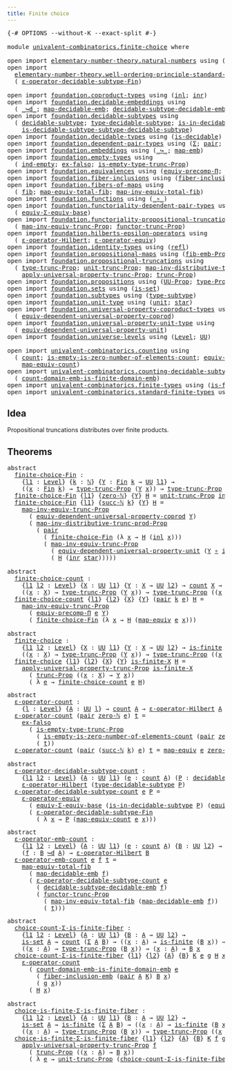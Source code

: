 ```yaml
---
title: Finite choice
---
```


<pre class="Agda"><a id="39" class="Symbol">{-#</a> <a id="43" class="Keyword">OPTIONS</a> <a id="51" class="Pragma">--without-K</a> <a id="63" class="Pragma">--exact-split</a> <a id="77" class="Symbol">#-}</a>

<a id="82" class="Keyword">module</a> <a id="89" href="univalent-combinatorics.finite-choice.html" class="Module">univalent-combinatorics.finite-choice</a> <a id="127" class="Keyword">where</a>

<a id="134" class="Keyword">open</a> <a id="139" class="Keyword">import</a> <a id="146" href="elementary-number-theory.natural-numbers.html" class="Module">elementary-number-theory.natural-numbers</a> <a id="187" class="Keyword">using</a> <a id="193" class="Symbol">(</a><a id="194" href="elementary-number-theory.natural-numbers.html#1444" class="Datatype">ℕ</a><a id="195" class="Symbol">;</a> <a id="197" href="elementary-number-theory.natural-numbers.html#1465" class="InductiveConstructor">zero-ℕ</a><a id="203" class="Symbol">;</a> <a id="205" href="elementary-number-theory.natural-numbers.html#1478" class="InductiveConstructor">succ-ℕ</a><a id="211" class="Symbol">)</a>
<a id="213" class="Keyword">open</a> <a id="218" class="Keyword">import</a>
  <a id="227" href="elementary-number-theory.well-ordering-principle-standard-finite-types.html" class="Module">elementary-number-theory.well-ordering-principle-standard-finite-types</a> <a id="298" class="Keyword">using</a>
  <a id="306" class="Symbol">(</a> <a id="308" href="elementary-number-theory.well-ordering-principle-standard-finite-types.html#8073" class="Function">ε-operator-decidable-subtype-Fin</a><a id="340" class="Symbol">)</a>

<a id="343" class="Keyword">open</a> <a id="348" class="Keyword">import</a> <a id="355" href="foundation.coproduct-types.html" class="Module">foundation.coproduct-types</a> <a id="382" class="Keyword">using</a> <a id="388" class="Symbol">(</a><a id="389" href="foundation.coproduct-types.html#1239" class="InductiveConstructor">inl</a><a id="392" class="Symbol">;</a> <a id="394" href="foundation.coproduct-types.html#1262" class="InductiveConstructor">inr</a><a id="397" class="Symbol">)</a>
<a id="399" class="Keyword">open</a> <a id="404" class="Keyword">import</a> <a id="411" href="foundation.decidable-embeddings.html" class="Module">foundation.decidable-embeddings</a> <a id="443" class="Keyword">using</a>
  <a id="451" class="Symbol">(</a> <a id="453" href="foundation.decidable-embeddings.html#3766" class="Function Operator">_↪d_</a><a id="457" class="Symbol">;</a> <a id="459" href="foundation.decidable-embeddings.html#3867" class="Function">map-decidable-emb</a><a id="476" class="Symbol">;</a> <a id="478" href="foundation.decidable-embeddings.html#6105" class="Function">decidable-subtype-decidable-emb</a><a id="509" class="Symbol">)</a>
<a id="511" class="Keyword">open</a> <a id="516" class="Keyword">import</a> <a id="523" href="foundation.decidable-subtypes.html" class="Module">foundation.decidable-subtypes</a> <a id="553" class="Keyword">using</a>
  <a id="561" class="Symbol">(</a> <a id="563" href="foundation.decidable-subtypes.html#1349" class="Function">decidable-subtype</a><a id="580" class="Symbol">;</a> <a id="582" href="foundation.decidable-subtypes.html#2337" class="Function">type-decidable-subtype</a><a id="604" class="Symbol">;</a> <a id="606" href="foundation.decidable-subtypes.html#1916" class="Function">is-in-decidable-subtype</a><a id="629" class="Symbol">;</a>
    <a id="635" href="foundation.decidable-subtypes.html#1717" class="Function">is-decidable-subtype-subtype-decidable-subtype</a><a id="681" class="Symbol">)</a>
<a id="683" class="Keyword">open</a> <a id="688" class="Keyword">import</a> <a id="695" href="foundation.decidable-types.html" class="Module">foundation.decidable-types</a> <a id="722" class="Keyword">using</a> <a id="728" class="Symbol">(</a><a id="729" href="foundation.decidable-types.html#1905" class="Function">is-decidable</a><a id="741" class="Symbol">)</a>
<a id="743" class="Keyword">open</a> <a id="748" class="Keyword">import</a> <a id="755" href="foundation.dependent-pair-types.html" class="Module">foundation.dependent-pair-types</a> <a id="787" class="Keyword">using</a> <a id="793" class="Symbol">(</a><a id="794" href="foundation-core.dependent-pair-types.html#502" class="Record">Σ</a><a id="795" class="Symbol">;</a> <a id="797" href="foundation-core.dependent-pair-types.html#575" class="InductiveConstructor">pair</a><a id="801" class="Symbol">;</a> <a id="803" href="foundation-core.dependent-pair-types.html#592" class="Field">pr1</a><a id="806" class="Symbol">;</a> <a id="808" href="foundation-core.dependent-pair-types.html#604" class="Field">pr2</a><a id="811" class="Symbol">)</a>
<a id="813" class="Keyword">open</a> <a id="818" class="Keyword">import</a> <a id="825" href="foundation.embeddings.html" class="Module">foundation.embeddings</a> <a id="847" class="Keyword">using</a> <a id="853" class="Symbol">(</a><a id="854" href="foundation-core.embeddings.html#1062" class="Function Operator">_↪_</a><a id="857" class="Symbol">;</a> <a id="859" href="foundation-core.embeddings.html#1205" class="Function">map-emb</a><a id="866" class="Symbol">)</a>
<a id="868" class="Keyword">open</a> <a id="873" class="Keyword">import</a> <a id="880" href="foundation.empty-types.html" class="Module">foundation.empty-types</a> <a id="903" class="Keyword">using</a>
  <a id="911" class="Symbol">(</a> <a id="913" href="foundation-core.empty-types.html#1068" class="Function">ind-empty</a><a id="922" class="Symbol">;</a> <a id="924" href="foundation-core.empty-types.html#1147" class="Function">ex-falso</a><a id="932" class="Symbol">;</a> <a id="934" href="foundation.empty-types.html#2073" class="Function">is-empty-type-trunc-Prop</a><a id="958" class="Symbol">)</a>
<a id="960" class="Keyword">open</a> <a id="965" class="Keyword">import</a> <a id="972" href="foundation.equivalences.html" class="Module">foundation.equivalences</a> <a id="996" class="Keyword">using</a> <a id="1002" class="Symbol">(</a><a id="1003" href="foundation.equivalences.html#7302" class="Function">equiv-precomp-Π</a><a id="1018" class="Symbol">;</a> <a id="1020" href="foundation-core.equivalences.html#1807" class="Function">map-equiv</a><a id="1029" class="Symbol">)</a>
<a id="1031" class="Keyword">open</a> <a id="1036" class="Keyword">import</a> <a id="1043" href="foundation.fiber-inclusions.html" class="Module">foundation.fiber-inclusions</a> <a id="1071" class="Keyword">using</a> <a id="1077" class="Symbol">(</a><a id="1078" href="foundation.fiber-inclusions.html#4045" class="Function">fiber-inclusion-emb</a><a id="1097" class="Symbol">)</a>
<a id="1099" class="Keyword">open</a> <a id="1104" class="Keyword">import</a> <a id="1111" href="foundation.fibers-of-maps.html" class="Module">foundation.fibers-of-maps</a> <a id="1137" class="Keyword">using</a>
  <a id="1145" class="Symbol">(</a> <a id="1147" href="foundation-core.fibers-of-maps.html#928" class="Function">fib</a><a id="1150" class="Symbol">;</a> <a id="1152" href="foundation-core.fibers-of-maps.html#4176" class="Function">map-equiv-total-fib</a><a id="1171" class="Symbol">;</a> <a id="1173" href="foundation-core.fibers-of-maps.html#4376" class="Function">map-inv-equiv-total-fib</a><a id="1196" class="Symbol">)</a>
<a id="1198" class="Keyword">open</a> <a id="1203" class="Keyword">import</a> <a id="1210" href="foundation.functions.html" class="Module">foundation.functions</a> <a id="1231" class="Keyword">using</a> <a id="1237" class="Symbol">(</a><a id="1238" href="foundation-core.functions.html#407" class="Function Operator">_∘_</a><a id="1241" class="Symbol">)</a>
<a id="1243" class="Keyword">open</a> <a id="1248" class="Keyword">import</a> <a id="1255" href="foundation.functoriality-dependent-pair-types.html" class="Module">foundation.functoriality-dependent-pair-types</a> <a id="1301" class="Keyword">using</a>
  <a id="1309" class="Symbol">(</a> <a id="1311" href="foundation-core.functoriality-dependent-pair-types.html#9501" class="Function">equiv-Σ-equiv-base</a><a id="1329" class="Symbol">)</a>
<a id="1331" class="Keyword">open</a> <a id="1336" class="Keyword">import</a> <a id="1343" href="foundation.functoriality-propositional-truncation.html" class="Module">foundation.functoriality-propositional-truncation</a> <a id="1393" class="Keyword">using</a>
  <a id="1401" class="Symbol">(</a> <a id="1403" href="foundation.functoriality-propositional-truncation.html#3489" class="Function">map-inv-equiv-trunc-Prop</a><a id="1427" class="Symbol">;</a> <a id="1429" href="foundation.functoriality-propositional-truncation.html#1451" class="Function">functor-trunc-Prop</a><a id="1447" class="Symbol">)</a>
<a id="1449" class="Keyword">open</a> <a id="1454" class="Keyword">import</a> <a id="1461" href="foundation.hilberts-epsilon-operators.html" class="Module">foundation.hilberts-epsilon-operators</a> <a id="1499" class="Keyword">using</a>
  <a id="1507" class="Symbol">(</a> <a id="1509" href="foundation.hilberts-epsilon-operators.html#679" class="Function">ε-operator-Hilbert</a><a id="1527" class="Symbol">;</a> <a id="1529" href="foundation.hilberts-epsilon-operators.html#875" class="Function">ε-operator-equiv</a><a id="1545" class="Symbol">)</a>
<a id="1547" class="Keyword">open</a> <a id="1552" class="Keyword">import</a> <a id="1559" href="foundation.identity-types.html" class="Module">foundation.identity-types</a> <a id="1585" class="Keyword">using</a> <a id="1591" class="Symbol">(</a><a id="1592" href="foundation-core.identity-types.html#694" class="InductiveConstructor">refl</a><a id="1596" class="Symbol">)</a>
<a id="1598" class="Keyword">open</a> <a id="1603" class="Keyword">import</a> <a id="1610" href="foundation.propositional-maps.html" class="Module">foundation.propositional-maps</a> <a id="1640" class="Keyword">using</a> <a id="1646" class="Symbol">(</a><a id="1647" href="foundation-core.propositional-maps.html#2460" class="Function">fib-emb-Prop</a><a id="1659" class="Symbol">)</a>
<a id="1661" class="Keyword">open</a> <a id="1666" class="Keyword">import</a> <a id="1673" href="foundation.propositional-truncations.html" class="Module">foundation.propositional-truncations</a> <a id="1710" class="Keyword">using</a>
  <a id="1718" class="Symbol">(</a> <a id="1720" href="foundation.propositional-truncations.html#2012" class="Function">type-trunc-Prop</a><a id="1735" class="Symbol">;</a> <a id="1737" href="foundation.propositional-truncations.html#2096" class="Function">unit-trunc-Prop</a><a id="1752" class="Symbol">;</a> <a id="1754" href="foundation.propositional-truncations.html#9561" class="Function">map-inv-distributive-trunc-prod-Prop</a><a id="1790" class="Symbol">;</a>
    <a id="1796" href="foundation.propositional-truncations.html#5581" class="Function">apply-universal-property-trunc-Prop</a><a id="1831" class="Symbol">;</a> <a id="1833" href="foundation.propositional-truncations.html#2510" class="Function">trunc-Prop</a><a id="1843" class="Symbol">)</a>
<a id="1845" class="Keyword">open</a> <a id="1850" class="Keyword">import</a> <a id="1857" href="foundation.propositions.html" class="Module">foundation.propositions</a> <a id="1881" class="Keyword">using</a> <a id="1887" class="Symbol">(</a><a id="1888" href="foundation-core.propositions.html#1322" class="Function">UU-Prop</a><a id="1895" class="Symbol">;</a> <a id="1897" href="foundation-core.propositions.html#1424" class="Function">type-Prop</a><a id="1906" class="Symbol">)</a>
<a id="1908" class="Keyword">open</a> <a id="1913" class="Keyword">import</a> <a id="1920" href="foundation.sets.html" class="Module">foundation.sets</a> <a id="1936" class="Keyword">using</a> <a id="1942" class="Symbol">(</a><a id="1943" href="foundation-core.sets.html#1099" class="Function">is-set</a><a id="1949" class="Symbol">)</a>
<a id="1951" class="Keyword">open</a> <a id="1956" class="Keyword">import</a> <a id="1963" href="foundation.subtypes.html" class="Module">foundation.subtypes</a> <a id="1983" class="Keyword">using</a> <a id="1989" class="Symbol">(</a><a id="1990" href="foundation-core.subtypes.html#2541" class="Function">type-subtype</a><a id="2002" class="Symbol">)</a>
<a id="2004" class="Keyword">open</a> <a id="2009" class="Keyword">import</a> <a id="2016" href="foundation.unit-type.html" class="Module">foundation.unit-type</a> <a id="2037" class="Keyword">using</a> <a id="2043" class="Symbol">(</a><a id="2044" href="foundation.unit-type.html#975" class="Datatype">unit</a><a id="2048" class="Symbol">;</a> <a id="2050" href="foundation.unit-type.html#999" class="InductiveConstructor">star</a><a id="2054" class="Symbol">)</a>
<a id="2056" class="Keyword">open</a> <a id="2061" class="Keyword">import</a> <a id="2068" href="foundation.universal-property-coproduct-types.html" class="Module">foundation.universal-property-coproduct-types</a> <a id="2114" class="Keyword">using</a>
  <a id="2122" class="Symbol">(</a> <a id="2124" href="foundation.universal-property-coproduct-types.html#1636" class="Function">equiv-dependent-universal-property-coprod</a><a id="2165" class="Symbol">)</a>
<a id="2167" class="Keyword">open</a> <a id="2172" class="Keyword">import</a> <a id="2179" href="foundation.universal-property-unit-type.html" class="Module">foundation.universal-property-unit-type</a> <a id="2219" class="Keyword">using</a>
  <a id="2227" class="Symbol">(</a> <a id="2229" href="foundation.universal-property-unit-type.html#1728" class="Function">equiv-dependent-universal-property-unit</a><a id="2268" class="Symbol">)</a>
<a id="2270" class="Keyword">open</a> <a id="2275" class="Keyword">import</a> <a id="2282" href="foundation.universe-levels.html" class="Module">foundation.universe-levels</a> <a id="2309" class="Keyword">using</a> <a id="2315" class="Symbol">(</a><a id="2316" href="Agda.Primitive.html#597" class="Postulate">Level</a><a id="2321" class="Symbol">;</a> <a id="2323" href="foundation-core.universe-levels.html#222" class="Primitive">UU</a><a id="2325" class="Symbol">)</a>

<a id="2328" class="Keyword">open</a> <a id="2333" class="Keyword">import</a> <a id="2340" href="univalent-combinatorics.counting.html" class="Module">univalent-combinatorics.counting</a> <a id="2373" class="Keyword">using</a>
  <a id="2381" class="Symbol">(</a> <a id="2383" href="univalent-combinatorics.counting.html#1759" class="Function">count</a><a id="2388" class="Symbol">;</a> <a id="2390" href="univalent-combinatorics.counting.html#3739" class="Function">is-empty-is-zero-number-of-elements-count</a><a id="2431" class="Symbol">;</a> <a id="2433" href="univalent-combinatorics.counting.html#1956" class="Function">equiv-count</a><a id="2444" class="Symbol">;</a>
    <a id="2450" href="univalent-combinatorics.counting.html#2030" class="Function">map-equiv-count</a><a id="2465" class="Symbol">)</a>
<a id="2467" class="Keyword">open</a> <a id="2472" class="Keyword">import</a> <a id="2479" href="univalent-combinatorics.counting-decidable-subtypes.html" class="Module">univalent-combinatorics.counting-decidable-subtypes</a> <a id="2531" class="Keyword">using</a>
  <a id="2539" class="Symbol">(</a> <a id="2541" href="univalent-combinatorics.counting-decidable-subtypes.html#6606" class="Function">count-domain-emb-is-finite-domain-emb</a><a id="2578" class="Symbol">)</a>
<a id="2580" class="Keyword">open</a> <a id="2585" class="Keyword">import</a> <a id="2592" href="univalent-combinatorics.finite-types.html" class="Module">univalent-combinatorics.finite-types</a> <a id="2629" class="Keyword">using</a> <a id="2635" class="Symbol">(</a><a id="2636" href="univalent-combinatorics.finite-types.html#3715" class="Function">is-finite</a><a id="2645" class="Symbol">)</a>
<a id="2647" class="Keyword">open</a> <a id="2652" class="Keyword">import</a> <a id="2659" href="univalent-combinatorics.standard-finite-types.html" class="Module">univalent-combinatorics.standard-finite-types</a> <a id="2705" class="Keyword">using</a> <a id="2711" class="Symbol">(</a><a id="2712" href="univalent-combinatorics.standard-finite-types.html#2085" class="Function">Fin</a><a id="2715" class="Symbol">;</a> <a id="2717" href="univalent-combinatorics.standard-finite-types.html#7019" class="Function">zero-Fin</a><a id="2725" class="Symbol">)</a>
</pre>
## Idea

Propositional truncations distributes over finite products.

## Theorems

<pre class="Agda"><a id="2823" class="Keyword">abstract</a>
  <a id="finite-choice-Fin"></a><a id="2834" href="univalent-combinatorics.finite-choice.html#2834" class="Function">finite-choice-Fin</a> <a id="2852" class="Symbol">:</a>
    <a id="2858" class="Symbol">{</a><a id="2859" href="univalent-combinatorics.finite-choice.html#2859" class="Bound">l1</a> <a id="2862" class="Symbol">:</a> <a id="2864" href="Agda.Primitive.html#597" class="Postulate">Level</a><a id="2869" class="Symbol">}</a> <a id="2871" class="Symbol">{</a><a id="2872" href="univalent-combinatorics.finite-choice.html#2872" class="Bound">k</a> <a id="2874" class="Symbol">:</a> <a id="2876" href="elementary-number-theory.natural-numbers.html#1444" class="Datatype">ℕ</a><a id="2877" class="Symbol">}</a> <a id="2879" class="Symbol">{</a><a id="2880" href="univalent-combinatorics.finite-choice.html#2880" class="Bound">Y</a> <a id="2882" class="Symbol">:</a> <a id="2884" href="univalent-combinatorics.standard-finite-types.html#2085" class="Function">Fin</a> <a id="2888" href="univalent-combinatorics.finite-choice.html#2872" class="Bound">k</a> <a id="2890" class="Symbol">→</a> <a id="2892" href="foundation-core.universe-levels.html#222" class="Primitive">UU</a> <a id="2895" href="univalent-combinatorics.finite-choice.html#2859" class="Bound">l1</a><a id="2897" class="Symbol">}</a> <a id="2899" class="Symbol">→</a>
    <a id="2905" class="Symbol">((</a><a id="2907" href="univalent-combinatorics.finite-choice.html#2907" class="Bound">x</a> <a id="2909" class="Symbol">:</a> <a id="2911" href="univalent-combinatorics.standard-finite-types.html#2085" class="Function">Fin</a> <a id="2915" href="univalent-combinatorics.finite-choice.html#2872" class="Bound">k</a><a id="2916" class="Symbol">)</a> <a id="2918" class="Symbol">→</a> <a id="2920" href="foundation.propositional-truncations.html#2012" class="Function">type-trunc-Prop</a> <a id="2936" class="Symbol">(</a><a id="2937" href="univalent-combinatorics.finite-choice.html#2880" class="Bound">Y</a> <a id="2939" href="univalent-combinatorics.finite-choice.html#2907" class="Bound">x</a><a id="2940" class="Symbol">))</a> <a id="2943" class="Symbol">→</a> <a id="2945" href="foundation.propositional-truncations.html#2012" class="Function">type-trunc-Prop</a> <a id="2961" class="Symbol">((</a><a id="2963" href="univalent-combinatorics.finite-choice.html#2963" class="Bound">x</a> <a id="2965" class="Symbol">:</a> <a id="2967" href="univalent-combinatorics.standard-finite-types.html#2085" class="Function">Fin</a> <a id="2971" href="univalent-combinatorics.finite-choice.html#2872" class="Bound">k</a><a id="2972" class="Symbol">)</a> <a id="2974" class="Symbol">→</a> <a id="2976" href="univalent-combinatorics.finite-choice.html#2880" class="Bound">Y</a> <a id="2978" href="univalent-combinatorics.finite-choice.html#2963" class="Bound">x</a><a id="2979" class="Symbol">)</a>
  <a id="2983" href="univalent-combinatorics.finite-choice.html#2834" class="Function">finite-choice-Fin</a> <a id="3001" class="Symbol">{</a><a id="3002" href="univalent-combinatorics.finite-choice.html#3002" class="Bound">l1</a><a id="3004" class="Symbol">}</a> <a id="3006" class="Symbol">{</a><a id="3007" href="elementary-number-theory.natural-numbers.html#1465" class="InductiveConstructor">zero-ℕ</a><a id="3013" class="Symbol">}</a> <a id="3015" class="Symbol">{</a><a id="3016" href="univalent-combinatorics.finite-choice.html#3016" class="Bound">Y</a><a id="3017" class="Symbol">}</a> <a id="3019" href="univalent-combinatorics.finite-choice.html#3019" class="Bound">H</a> <a id="3021" class="Symbol">=</a> <a id="3023" href="foundation.propositional-truncations.html#2096" class="Function">unit-trunc-Prop</a> <a id="3039" href="foundation-core.empty-types.html#1068" class="Function">ind-empty</a>
  <a id="3051" href="univalent-combinatorics.finite-choice.html#2834" class="Function">finite-choice-Fin</a> <a id="3069" class="Symbol">{</a><a id="3070" href="univalent-combinatorics.finite-choice.html#3070" class="Bound">l1</a><a id="3072" class="Symbol">}</a> <a id="3074" class="Symbol">{</a><a id="3075" href="elementary-number-theory.natural-numbers.html#1478" class="InductiveConstructor">succ-ℕ</a> <a id="3082" href="univalent-combinatorics.finite-choice.html#3082" class="Bound">k</a><a id="3083" class="Symbol">}</a> <a id="3085" class="Symbol">{</a><a id="3086" href="univalent-combinatorics.finite-choice.html#3086" class="Bound">Y</a><a id="3087" class="Symbol">}</a> <a id="3089" href="univalent-combinatorics.finite-choice.html#3089" class="Bound">H</a> <a id="3091" class="Symbol">=</a>
    <a id="3097" href="foundation.functoriality-propositional-truncation.html#3489" class="Function">map-inv-equiv-trunc-Prop</a>
      <a id="3128" class="Symbol">(</a> <a id="3130" href="foundation.universal-property-coproduct-types.html#1636" class="Function">equiv-dependent-universal-property-coprod</a> <a id="3172" href="univalent-combinatorics.finite-choice.html#3086" class="Bound">Y</a><a id="3173" class="Symbol">)</a>
      <a id="3181" class="Symbol">(</a> <a id="3183" href="foundation.propositional-truncations.html#9561" class="Function">map-inv-distributive-trunc-prod-Prop</a>
        <a id="3228" class="Symbol">(</a> <a id="3230" href="foundation-core.dependent-pair-types.html#575" class="InductiveConstructor">pair</a>
          <a id="3245" class="Symbol">(</a> <a id="3247" href="univalent-combinatorics.finite-choice.html#2834" class="Function">finite-choice-Fin</a> <a id="3265" class="Symbol">(λ</a> <a id="3268" href="univalent-combinatorics.finite-choice.html#3268" class="Bound">x</a> <a id="3270" class="Symbol">→</a> <a id="3272" href="univalent-combinatorics.finite-choice.html#3089" class="Bound">H</a> <a id="3274" class="Symbol">(</a><a id="3275" href="foundation.coproduct-types.html#1239" class="InductiveConstructor">inl</a> <a id="3279" href="univalent-combinatorics.finite-choice.html#3268" class="Bound">x</a><a id="3280" class="Symbol">)))</a>
          <a id="3294" class="Symbol">(</a> <a id="3296" href="foundation.functoriality-propositional-truncation.html#3489" class="Function">map-inv-equiv-trunc-Prop</a>
            <a id="3333" class="Symbol">(</a> <a id="3335" href="foundation.universal-property-unit-type.html#1728" class="Function">equiv-dependent-universal-property-unit</a> <a id="3375" class="Symbol">(</a><a id="3376" href="univalent-combinatorics.finite-choice.html#3086" class="Bound">Y</a> <a id="3378" href="foundation-core.functions.html#407" class="Function Operator">∘</a> <a id="3380" href="foundation.coproduct-types.html#1262" class="InductiveConstructor">inr</a><a id="3383" class="Symbol">))</a>
            <a id="3398" class="Symbol">(</a> <a id="3400" href="univalent-combinatorics.finite-choice.html#3089" class="Bound">H</a> <a id="3402" class="Symbol">(</a><a id="3403" href="foundation.coproduct-types.html#1262" class="InductiveConstructor">inr</a> <a id="3407" href="foundation.unit-type.html#999" class="InductiveConstructor">star</a><a id="3411" class="Symbol">)))))</a>

<a id="3418" class="Keyword">abstract</a>
  <a id="finite-choice-count"></a><a id="3429" href="univalent-combinatorics.finite-choice.html#3429" class="Function">finite-choice-count</a> <a id="3449" class="Symbol">:</a>
    <a id="3455" class="Symbol">{</a><a id="3456" href="univalent-combinatorics.finite-choice.html#3456" class="Bound">l1</a> <a id="3459" href="univalent-combinatorics.finite-choice.html#3459" class="Bound">l2</a> <a id="3462" class="Symbol">:</a> <a id="3464" href="Agda.Primitive.html#597" class="Postulate">Level</a><a id="3469" class="Symbol">}</a> <a id="3471" class="Symbol">{</a><a id="3472" href="univalent-combinatorics.finite-choice.html#3472" class="Bound">X</a> <a id="3474" class="Symbol">:</a> <a id="3476" href="foundation-core.universe-levels.html#222" class="Primitive">UU</a> <a id="3479" href="univalent-combinatorics.finite-choice.html#3456" class="Bound">l1</a><a id="3481" class="Symbol">}</a> <a id="3483" class="Symbol">{</a><a id="3484" href="univalent-combinatorics.finite-choice.html#3484" class="Bound">Y</a> <a id="3486" class="Symbol">:</a> <a id="3488" href="univalent-combinatorics.finite-choice.html#3472" class="Bound">X</a> <a id="3490" class="Symbol">→</a> <a id="3492" href="foundation-core.universe-levels.html#222" class="Primitive">UU</a> <a id="3495" href="univalent-combinatorics.finite-choice.html#3459" class="Bound">l2</a><a id="3497" class="Symbol">}</a> <a id="3499" class="Symbol">→</a> <a id="3501" href="univalent-combinatorics.counting.html#1759" class="Function">count</a> <a id="3507" href="univalent-combinatorics.finite-choice.html#3472" class="Bound">X</a> <a id="3509" class="Symbol">→</a>
    <a id="3515" class="Symbol">((</a><a id="3517" href="univalent-combinatorics.finite-choice.html#3517" class="Bound">x</a> <a id="3519" class="Symbol">:</a> <a id="3521" href="univalent-combinatorics.finite-choice.html#3472" class="Bound">X</a><a id="3522" class="Symbol">)</a> <a id="3524" class="Symbol">→</a> <a id="3526" href="foundation.propositional-truncations.html#2012" class="Function">type-trunc-Prop</a> <a id="3542" class="Symbol">(</a><a id="3543" href="univalent-combinatorics.finite-choice.html#3484" class="Bound">Y</a> <a id="3545" href="univalent-combinatorics.finite-choice.html#3517" class="Bound">x</a><a id="3546" class="Symbol">))</a> <a id="3549" class="Symbol">→</a> <a id="3551" href="foundation.propositional-truncations.html#2012" class="Function">type-trunc-Prop</a> <a id="3567" class="Symbol">((</a><a id="3569" href="univalent-combinatorics.finite-choice.html#3569" class="Bound">x</a> <a id="3571" class="Symbol">:</a> <a id="3573" href="univalent-combinatorics.finite-choice.html#3472" class="Bound">X</a><a id="3574" class="Symbol">)</a> <a id="3576" class="Symbol">→</a> <a id="3578" href="univalent-combinatorics.finite-choice.html#3484" class="Bound">Y</a> <a id="3580" href="univalent-combinatorics.finite-choice.html#3569" class="Bound">x</a><a id="3581" class="Symbol">)</a>
  <a id="3585" href="univalent-combinatorics.finite-choice.html#3429" class="Function">finite-choice-count</a> <a id="3605" class="Symbol">{</a><a id="3606" href="univalent-combinatorics.finite-choice.html#3606" class="Bound">l1</a><a id="3608" class="Symbol">}</a> <a id="3610" class="Symbol">{</a><a id="3611" href="univalent-combinatorics.finite-choice.html#3611" class="Bound">l2</a><a id="3613" class="Symbol">}</a> <a id="3615" class="Symbol">{</a><a id="3616" href="univalent-combinatorics.finite-choice.html#3616" class="Bound">X</a><a id="3617" class="Symbol">}</a> <a id="3619" class="Symbol">{</a><a id="3620" href="univalent-combinatorics.finite-choice.html#3620" class="Bound">Y</a><a id="3621" class="Symbol">}</a> <a id="3623" class="Symbol">(</a><a id="3624" href="foundation-core.dependent-pair-types.html#575" class="InductiveConstructor">pair</a> <a id="3629" href="univalent-combinatorics.finite-choice.html#3629" class="Bound">k</a> <a id="3631" href="univalent-combinatorics.finite-choice.html#3631" class="Bound">e</a><a id="3632" class="Symbol">)</a> <a id="3634" href="univalent-combinatorics.finite-choice.html#3634" class="Bound">H</a> <a id="3636" class="Symbol">=</a>
    <a id="3642" href="foundation.functoriality-propositional-truncation.html#3489" class="Function">map-inv-equiv-trunc-Prop</a>
      <a id="3673" class="Symbol">(</a> <a id="3675" href="foundation.equivalences.html#7302" class="Function">equiv-precomp-Π</a> <a id="3691" href="univalent-combinatorics.finite-choice.html#3631" class="Bound">e</a> <a id="3693" href="univalent-combinatorics.finite-choice.html#3620" class="Bound">Y</a><a id="3694" class="Symbol">)</a>
      <a id="3702" class="Symbol">(</a> <a id="3704" href="univalent-combinatorics.finite-choice.html#2834" class="Function">finite-choice-Fin</a> <a id="3722" class="Symbol">(λ</a> <a id="3725" href="univalent-combinatorics.finite-choice.html#3725" class="Bound">x</a> <a id="3727" class="Symbol">→</a> <a id="3729" href="univalent-combinatorics.finite-choice.html#3634" class="Bound">H</a> <a id="3731" class="Symbol">(</a><a id="3732" href="foundation-core.equivalences.html#1807" class="Function">map-equiv</a> <a id="3742" href="univalent-combinatorics.finite-choice.html#3631" class="Bound">e</a> <a id="3744" href="univalent-combinatorics.finite-choice.html#3725" class="Bound">x</a><a id="3745" class="Symbol">)))</a>

<a id="3750" class="Keyword">abstract</a>
  <a id="finite-choice"></a><a id="3761" href="univalent-combinatorics.finite-choice.html#3761" class="Function">finite-choice</a> <a id="3775" class="Symbol">:</a>
    <a id="3781" class="Symbol">{</a><a id="3782" href="univalent-combinatorics.finite-choice.html#3782" class="Bound">l1</a> <a id="3785" href="univalent-combinatorics.finite-choice.html#3785" class="Bound">l2</a> <a id="3788" class="Symbol">:</a> <a id="3790" href="Agda.Primitive.html#597" class="Postulate">Level</a><a id="3795" class="Symbol">}</a> <a id="3797" class="Symbol">{</a><a id="3798" href="univalent-combinatorics.finite-choice.html#3798" class="Bound">X</a> <a id="3800" class="Symbol">:</a> <a id="3802" href="foundation-core.universe-levels.html#222" class="Primitive">UU</a> <a id="3805" href="univalent-combinatorics.finite-choice.html#3782" class="Bound">l1</a><a id="3807" class="Symbol">}</a> <a id="3809" class="Symbol">{</a><a id="3810" href="univalent-combinatorics.finite-choice.html#3810" class="Bound">Y</a> <a id="3812" class="Symbol">:</a> <a id="3814" href="univalent-combinatorics.finite-choice.html#3798" class="Bound">X</a> <a id="3816" class="Symbol">→</a> <a id="3818" href="foundation-core.universe-levels.html#222" class="Primitive">UU</a> <a id="3821" href="univalent-combinatorics.finite-choice.html#3785" class="Bound">l2</a><a id="3823" class="Symbol">}</a> <a id="3825" class="Symbol">→</a> <a id="3827" href="univalent-combinatorics.finite-types.html#3715" class="Function">is-finite</a> <a id="3837" href="univalent-combinatorics.finite-choice.html#3798" class="Bound">X</a> <a id="3839" class="Symbol">→</a>
    <a id="3845" class="Symbol">((</a><a id="3847" href="univalent-combinatorics.finite-choice.html#3847" class="Bound">x</a> <a id="3849" class="Symbol">:</a> <a id="3851" href="univalent-combinatorics.finite-choice.html#3798" class="Bound">X</a><a id="3852" class="Symbol">)</a> <a id="3854" class="Symbol">→</a> <a id="3856" href="foundation.propositional-truncations.html#2012" class="Function">type-trunc-Prop</a> <a id="3872" class="Symbol">(</a><a id="3873" href="univalent-combinatorics.finite-choice.html#3810" class="Bound">Y</a> <a id="3875" href="univalent-combinatorics.finite-choice.html#3847" class="Bound">x</a><a id="3876" class="Symbol">))</a> <a id="3879" class="Symbol">→</a> <a id="3881" href="foundation.propositional-truncations.html#2012" class="Function">type-trunc-Prop</a> <a id="3897" class="Symbol">((</a><a id="3899" href="univalent-combinatorics.finite-choice.html#3899" class="Bound">x</a> <a id="3901" class="Symbol">:</a> <a id="3903" href="univalent-combinatorics.finite-choice.html#3798" class="Bound">X</a><a id="3904" class="Symbol">)</a> <a id="3906" class="Symbol">→</a> <a id="3908" href="univalent-combinatorics.finite-choice.html#3810" class="Bound">Y</a> <a id="3910" href="univalent-combinatorics.finite-choice.html#3899" class="Bound">x</a><a id="3911" class="Symbol">)</a>
  <a id="3915" href="univalent-combinatorics.finite-choice.html#3761" class="Function">finite-choice</a> <a id="3929" class="Symbol">{</a><a id="3930" href="univalent-combinatorics.finite-choice.html#3930" class="Bound">l1</a><a id="3932" class="Symbol">}</a> <a id="3934" class="Symbol">{</a><a id="3935" href="univalent-combinatorics.finite-choice.html#3935" class="Bound">l2</a><a id="3937" class="Symbol">}</a> <a id="3939" class="Symbol">{</a><a id="3940" href="univalent-combinatorics.finite-choice.html#3940" class="Bound">X</a><a id="3941" class="Symbol">}</a> <a id="3943" class="Symbol">{</a><a id="3944" href="univalent-combinatorics.finite-choice.html#3944" class="Bound">Y</a><a id="3945" class="Symbol">}</a> <a id="3947" href="univalent-combinatorics.finite-choice.html#3947" class="Bound">is-finite-X</a> <a id="3959" href="univalent-combinatorics.finite-choice.html#3959" class="Bound">H</a> <a id="3961" class="Symbol">=</a>
    <a id="3967" href="foundation.propositional-truncations.html#5581" class="Function">apply-universal-property-trunc-Prop</a> <a id="4003" href="univalent-combinatorics.finite-choice.html#3947" class="Bound">is-finite-X</a>
      <a id="4021" class="Symbol">(</a> <a id="4023" href="foundation.propositional-truncations.html#2510" class="Function">trunc-Prop</a> <a id="4034" class="Symbol">((</a><a id="4036" href="univalent-combinatorics.finite-choice.html#4036" class="Bound">x</a> <a id="4038" class="Symbol">:</a> <a id="4040" href="univalent-combinatorics.finite-choice.html#3940" class="Bound">X</a><a id="4041" class="Symbol">)</a> <a id="4043" class="Symbol">→</a> <a id="4045" href="univalent-combinatorics.finite-choice.html#3944" class="Bound">Y</a> <a id="4047" href="univalent-combinatorics.finite-choice.html#4036" class="Bound">x</a><a id="4048" class="Symbol">))</a>
      <a id="4057" class="Symbol">(</a> <a id="4059" class="Symbol">λ</a> <a id="4061" href="univalent-combinatorics.finite-choice.html#4061" class="Bound">e</a> <a id="4063" class="Symbol">→</a> <a id="4065" href="univalent-combinatorics.finite-choice.html#3429" class="Function">finite-choice-count</a> <a id="4085" href="univalent-combinatorics.finite-choice.html#4061" class="Bound">e</a> <a id="4087" href="univalent-combinatorics.finite-choice.html#3959" class="Bound">H</a><a id="4088" class="Symbol">)</a>
</pre>
<pre class="Agda"><a id="4103" class="Keyword">abstract</a>
  <a id="ε-operator-count"></a><a id="4114" href="univalent-combinatorics.finite-choice.html#4114" class="Function">ε-operator-count</a> <a id="4131" class="Symbol">:</a>
    <a id="4137" class="Symbol">{</a><a id="4138" href="univalent-combinatorics.finite-choice.html#4138" class="Bound">l</a> <a id="4140" class="Symbol">:</a> <a id="4142" href="Agda.Primitive.html#597" class="Postulate">Level</a><a id="4147" class="Symbol">}</a> <a id="4149" class="Symbol">{</a><a id="4150" href="univalent-combinatorics.finite-choice.html#4150" class="Bound">A</a> <a id="4152" class="Symbol">:</a> <a id="4154" href="foundation-core.universe-levels.html#222" class="Primitive">UU</a> <a id="4157" href="univalent-combinatorics.finite-choice.html#4138" class="Bound">l</a><a id="4158" class="Symbol">}</a> <a id="4160" class="Symbol">→</a> <a id="4162" href="univalent-combinatorics.counting.html#1759" class="Function">count</a> <a id="4168" href="univalent-combinatorics.finite-choice.html#4150" class="Bound">A</a> <a id="4170" class="Symbol">→</a> <a id="4172" href="foundation.hilberts-epsilon-operators.html#679" class="Function">ε-operator-Hilbert</a> <a id="4191" href="univalent-combinatorics.finite-choice.html#4150" class="Bound">A</a>
  <a id="4195" href="univalent-combinatorics.finite-choice.html#4114" class="Function">ε-operator-count</a> <a id="4212" class="Symbol">(</a><a id="4213" href="foundation-core.dependent-pair-types.html#575" class="InductiveConstructor">pair</a> <a id="4218" href="elementary-number-theory.natural-numbers.html#1465" class="InductiveConstructor">zero-ℕ</a> <a id="4225" href="univalent-combinatorics.finite-choice.html#4225" class="Bound">e</a><a id="4226" class="Symbol">)</a> <a id="4228" href="univalent-combinatorics.finite-choice.html#4228" class="Bound">t</a> <a id="4230" class="Symbol">=</a>
    <a id="4236" href="foundation-core.empty-types.html#1147" class="Function">ex-falso</a>
      <a id="4251" class="Symbol">(</a> <a id="4253" href="foundation.empty-types.html#2073" class="Function">is-empty-type-trunc-Prop</a>
        <a id="4286" class="Symbol">(</a> <a id="4288" href="univalent-combinatorics.counting.html#3739" class="Function">is-empty-is-zero-number-of-elements-count</a> <a id="4330" class="Symbol">(</a><a id="4331" href="foundation-core.dependent-pair-types.html#575" class="InductiveConstructor">pair</a> <a id="4336" href="elementary-number-theory.natural-numbers.html#1465" class="InductiveConstructor">zero-ℕ</a> <a id="4343" href="univalent-combinatorics.finite-choice.html#4225" class="Bound">e</a><a id="4344" class="Symbol">)</a> <a id="4346" href="foundation-core.identity-types.html#694" class="InductiveConstructor">refl</a><a id="4350" class="Symbol">)</a>
        <a id="4360" class="Symbol">(</a> <a id="4362" href="univalent-combinatorics.finite-choice.html#4228" class="Bound">t</a><a id="4363" class="Symbol">))</a>
  <a id="4368" href="univalent-combinatorics.finite-choice.html#4114" class="Function">ε-operator-count</a> <a id="4385" class="Symbol">(</a><a id="4386" href="foundation-core.dependent-pair-types.html#575" class="InductiveConstructor">pair</a> <a id="4391" class="Symbol">(</a><a id="4392" href="elementary-number-theory.natural-numbers.html#1478" class="InductiveConstructor">succ-ℕ</a> <a id="4399" href="univalent-combinatorics.finite-choice.html#4399" class="Bound">k</a><a id="4400" class="Symbol">)</a> <a id="4402" href="univalent-combinatorics.finite-choice.html#4402" class="Bound">e</a><a id="4403" class="Symbol">)</a> <a id="4405" href="univalent-combinatorics.finite-choice.html#4405" class="Bound">t</a> <a id="4407" class="Symbol">=</a> <a id="4409" href="foundation-core.equivalences.html#1807" class="Function">map-equiv</a> <a id="4419" href="univalent-combinatorics.finite-choice.html#4402" class="Bound">e</a> <a id="4421" href="univalent-combinatorics.standard-finite-types.html#7019" class="Function">zero-Fin</a>

<a id="4431" class="Keyword">abstract</a>
  <a id="ε-operator-decidable-subtype-count"></a><a id="4442" href="univalent-combinatorics.finite-choice.html#4442" class="Function">ε-operator-decidable-subtype-count</a> <a id="4477" class="Symbol">:</a>
    <a id="4483" class="Symbol">{</a><a id="4484" href="univalent-combinatorics.finite-choice.html#4484" class="Bound">l1</a> <a id="4487" href="univalent-combinatorics.finite-choice.html#4487" class="Bound">l2</a> <a id="4490" class="Symbol">:</a> <a id="4492" href="Agda.Primitive.html#597" class="Postulate">Level</a><a id="4497" class="Symbol">}</a> <a id="4499" class="Symbol">{</a><a id="4500" href="univalent-combinatorics.finite-choice.html#4500" class="Bound">A</a> <a id="4502" class="Symbol">:</a> <a id="4504" href="foundation-core.universe-levels.html#222" class="Primitive">UU</a> <a id="4507" href="univalent-combinatorics.finite-choice.html#4484" class="Bound">l1</a><a id="4509" class="Symbol">}</a> <a id="4511" class="Symbol">(</a><a id="4512" href="univalent-combinatorics.finite-choice.html#4512" class="Bound">e</a> <a id="4514" class="Symbol">:</a> <a id="4516" href="univalent-combinatorics.counting.html#1759" class="Function">count</a> <a id="4522" href="univalent-combinatorics.finite-choice.html#4500" class="Bound">A</a><a id="4523" class="Symbol">)</a> <a id="4525" class="Symbol">(</a><a id="4526" href="univalent-combinatorics.finite-choice.html#4526" class="Bound">P</a> <a id="4528" class="Symbol">:</a> <a id="4530" href="foundation.decidable-subtypes.html#1349" class="Function">decidable-subtype</a> <a id="4548" href="univalent-combinatorics.finite-choice.html#4487" class="Bound">l2</a> <a id="4551" href="univalent-combinatorics.finite-choice.html#4500" class="Bound">A</a><a id="4552" class="Symbol">)</a> <a id="4554" class="Symbol">→</a>
    <a id="4560" href="foundation.hilberts-epsilon-operators.html#679" class="Function">ε-operator-Hilbert</a> <a id="4579" class="Symbol">(</a><a id="4580" href="foundation.decidable-subtypes.html#2337" class="Function">type-decidable-subtype</a> <a id="4603" href="univalent-combinatorics.finite-choice.html#4526" class="Bound">P</a><a id="4604" class="Symbol">)</a>
  <a id="4608" href="univalent-combinatorics.finite-choice.html#4442" class="Function">ε-operator-decidable-subtype-count</a> <a id="4643" href="univalent-combinatorics.finite-choice.html#4643" class="Bound">e</a> <a id="4645" href="univalent-combinatorics.finite-choice.html#4645" class="Bound">P</a> <a id="4647" class="Symbol">=</a>
    <a id="4653" href="foundation.hilberts-epsilon-operators.html#875" class="Function">ε-operator-equiv</a>
      <a id="4676" class="Symbol">(</a> <a id="4678" href="foundation-core.functoriality-dependent-pair-types.html#9501" class="Function">equiv-Σ-equiv-base</a> <a id="4697" class="Symbol">(</a><a id="4698" href="foundation.decidable-subtypes.html#1916" class="Function">is-in-decidable-subtype</a> <a id="4722" href="univalent-combinatorics.finite-choice.html#4645" class="Bound">P</a><a id="4723" class="Symbol">)</a> <a id="4725" class="Symbol">(</a><a id="4726" href="univalent-combinatorics.counting.html#1956" class="Function">equiv-count</a> <a id="4738" href="univalent-combinatorics.finite-choice.html#4643" class="Bound">e</a><a id="4739" class="Symbol">))</a>
      <a id="4748" class="Symbol">(</a> <a id="4750" href="elementary-number-theory.well-ordering-principle-standard-finite-types.html#8073" class="Function">ε-operator-decidable-subtype-Fin</a>
        <a id="4791" class="Symbol">(</a> <a id="4793" class="Symbol">λ</a> <a id="4795" href="univalent-combinatorics.finite-choice.html#4795" class="Bound">x</a> <a id="4797" class="Symbol">→</a> <a id="4799" href="univalent-combinatorics.finite-choice.html#4645" class="Bound">P</a> <a id="4801" class="Symbol">(</a><a id="4802" href="univalent-combinatorics.counting.html#2030" class="Function">map-equiv-count</a> <a id="4818" href="univalent-combinatorics.finite-choice.html#4643" class="Bound">e</a> <a id="4820" href="univalent-combinatorics.finite-choice.html#4795" class="Bound">x</a><a id="4821" class="Symbol">)))</a>
</pre>
<pre class="Agda"><a id="4838" class="Keyword">abstract</a>
  <a id="ε-operator-emb-count"></a><a id="4849" href="univalent-combinatorics.finite-choice.html#4849" class="Function">ε-operator-emb-count</a> <a id="4870" class="Symbol">:</a>
    <a id="4876" class="Symbol">{</a><a id="4877" href="univalent-combinatorics.finite-choice.html#4877" class="Bound">l1</a> <a id="4880" href="univalent-combinatorics.finite-choice.html#4880" class="Bound">l2</a> <a id="4883" class="Symbol">:</a> <a id="4885" href="Agda.Primitive.html#597" class="Postulate">Level</a><a id="4890" class="Symbol">}</a> <a id="4892" class="Symbol">{</a><a id="4893" href="univalent-combinatorics.finite-choice.html#4893" class="Bound">A</a> <a id="4895" class="Symbol">:</a> <a id="4897" href="foundation-core.universe-levels.html#222" class="Primitive">UU</a> <a id="4900" href="univalent-combinatorics.finite-choice.html#4877" class="Bound">l1</a><a id="4902" class="Symbol">}</a> <a id="4904" class="Symbol">(</a><a id="4905" href="univalent-combinatorics.finite-choice.html#4905" class="Bound">e</a> <a id="4907" class="Symbol">:</a> <a id="4909" href="univalent-combinatorics.counting.html#1759" class="Function">count</a> <a id="4915" href="univalent-combinatorics.finite-choice.html#4893" class="Bound">A</a><a id="4916" class="Symbol">)</a> <a id="4918" class="Symbol">{</a><a id="4919" href="univalent-combinatorics.finite-choice.html#4919" class="Bound">B</a> <a id="4921" class="Symbol">:</a> <a id="4923" href="foundation-core.universe-levels.html#222" class="Primitive">UU</a> <a id="4926" href="univalent-combinatorics.finite-choice.html#4880" class="Bound">l2</a><a id="4928" class="Symbol">}</a> <a id="4930" class="Symbol">→</a>
    <a id="4936" class="Symbol">(</a><a id="4937" href="univalent-combinatorics.finite-choice.html#4937" class="Bound">f</a> <a id="4939" class="Symbol">:</a> <a id="4941" href="univalent-combinatorics.finite-choice.html#4919" class="Bound">B</a> <a id="4943" href="foundation.decidable-embeddings.html#3766" class="Function Operator">↪d</a> <a id="4946" href="univalent-combinatorics.finite-choice.html#4893" class="Bound">A</a><a id="4947" class="Symbol">)</a> <a id="4949" class="Symbol">→</a> <a id="4951" href="foundation.hilberts-epsilon-operators.html#679" class="Function">ε-operator-Hilbert</a> <a id="4970" href="univalent-combinatorics.finite-choice.html#4919" class="Bound">B</a>
  <a id="4974" href="univalent-combinatorics.finite-choice.html#4849" class="Function">ε-operator-emb-count</a> <a id="4995" href="univalent-combinatorics.finite-choice.html#4995" class="Bound">e</a> <a id="4997" href="univalent-combinatorics.finite-choice.html#4997" class="Bound">f</a> <a id="4999" href="univalent-combinatorics.finite-choice.html#4999" class="Bound">t</a> <a id="5001" class="Symbol">=</a>
    <a id="5007" href="foundation-core.fibers-of-maps.html#4176" class="Function">map-equiv-total-fib</a>
      <a id="5033" class="Symbol">(</a> <a id="5035" href="foundation.decidable-embeddings.html#3867" class="Function">map-decidable-emb</a> <a id="5053" href="univalent-combinatorics.finite-choice.html#4997" class="Bound">f</a><a id="5054" class="Symbol">)</a>
      <a id="5062" class="Symbol">(</a> <a id="5064" href="univalent-combinatorics.finite-choice.html#4442" class="Function">ε-operator-decidable-subtype-count</a> <a id="5099" href="univalent-combinatorics.finite-choice.html#4995" class="Bound">e</a>
        <a id="5109" class="Symbol">(</a> <a id="5111" href="foundation.decidable-embeddings.html#6105" class="Function">decidable-subtype-decidable-emb</a> <a id="5143" href="univalent-combinatorics.finite-choice.html#4997" class="Bound">f</a><a id="5144" class="Symbol">)</a>
        <a id="5154" class="Symbol">(</a> <a id="5156" href="foundation.functoriality-propositional-truncation.html#1451" class="Function">functor-trunc-Prop</a>
          <a id="5185" class="Symbol">(</a> <a id="5187" href="foundation-core.fibers-of-maps.html#4376" class="Function">map-inv-equiv-total-fib</a> <a id="5211" class="Symbol">(</a><a id="5212" href="foundation.decidable-embeddings.html#3867" class="Function">map-decidable-emb</a> <a id="5230" href="univalent-combinatorics.finite-choice.html#4997" class="Bound">f</a><a id="5231" class="Symbol">))</a>
          <a id="5244" class="Symbol">(</a> <a id="5246" href="univalent-combinatorics.finite-choice.html#4999" class="Bound">t</a><a id="5247" class="Symbol">)))</a>
</pre>
<pre class="Agda"><a id="5264" class="Keyword">abstract</a>
  <a id="choice-count-Σ-is-finite-fiber"></a><a id="5275" href="univalent-combinatorics.finite-choice.html#5275" class="Function">choice-count-Σ-is-finite-fiber</a> <a id="5306" class="Symbol">:</a>
    <a id="5312" class="Symbol">{</a><a id="5313" href="univalent-combinatorics.finite-choice.html#5313" class="Bound">l1</a> <a id="5316" href="univalent-combinatorics.finite-choice.html#5316" class="Bound">l2</a> <a id="5319" class="Symbol">:</a> <a id="5321" href="Agda.Primitive.html#597" class="Postulate">Level</a><a id="5326" class="Symbol">}</a> <a id="5328" class="Symbol">{</a><a id="5329" href="univalent-combinatorics.finite-choice.html#5329" class="Bound">A</a> <a id="5331" class="Symbol">:</a> <a id="5333" href="foundation-core.universe-levels.html#222" class="Primitive">UU</a> <a id="5336" href="univalent-combinatorics.finite-choice.html#5313" class="Bound">l1</a><a id="5338" class="Symbol">}</a> <a id="5340" class="Symbol">{</a><a id="5341" href="univalent-combinatorics.finite-choice.html#5341" class="Bound">B</a> <a id="5343" class="Symbol">:</a> <a id="5345" href="univalent-combinatorics.finite-choice.html#5329" class="Bound">A</a> <a id="5347" class="Symbol">→</a> <a id="5349" href="foundation-core.universe-levels.html#222" class="Primitive">UU</a> <a id="5352" href="univalent-combinatorics.finite-choice.html#5316" class="Bound">l2</a><a id="5354" class="Symbol">}</a> <a id="5356" class="Symbol">→</a>
    <a id="5362" href="foundation-core.sets.html#1099" class="Function">is-set</a> <a id="5369" href="univalent-combinatorics.finite-choice.html#5329" class="Bound">A</a> <a id="5371" class="Symbol">→</a> <a id="5373" href="univalent-combinatorics.counting.html#1759" class="Function">count</a> <a id="5379" class="Symbol">(</a><a id="5380" href="foundation-core.dependent-pair-types.html#502" class="Record">Σ</a> <a id="5382" href="univalent-combinatorics.finite-choice.html#5329" class="Bound">A</a> <a id="5384" href="univalent-combinatorics.finite-choice.html#5341" class="Bound">B</a><a id="5385" class="Symbol">)</a> <a id="5387" class="Symbol">→</a> <a id="5389" class="Symbol">((</a><a id="5391" href="univalent-combinatorics.finite-choice.html#5391" class="Bound">x</a> <a id="5393" class="Symbol">:</a> <a id="5395" href="univalent-combinatorics.finite-choice.html#5329" class="Bound">A</a><a id="5396" class="Symbol">)</a> <a id="5398" class="Symbol">→</a> <a id="5400" href="univalent-combinatorics.finite-types.html#3715" class="Function">is-finite</a> <a id="5410" class="Symbol">(</a><a id="5411" href="univalent-combinatorics.finite-choice.html#5341" class="Bound">B</a> <a id="5413" href="univalent-combinatorics.finite-choice.html#5391" class="Bound">x</a><a id="5414" class="Symbol">))</a> <a id="5417" class="Symbol">→</a>
    <a id="5423" class="Symbol">((</a><a id="5425" href="univalent-combinatorics.finite-choice.html#5425" class="Bound">x</a> <a id="5427" class="Symbol">:</a> <a id="5429" href="univalent-combinatorics.finite-choice.html#5329" class="Bound">A</a><a id="5430" class="Symbol">)</a> <a id="5432" class="Symbol">→</a> <a id="5434" href="foundation.propositional-truncations.html#2012" class="Function">type-trunc-Prop</a> <a id="5450" class="Symbol">(</a><a id="5451" href="univalent-combinatorics.finite-choice.html#5341" class="Bound">B</a> <a id="5453" href="univalent-combinatorics.finite-choice.html#5425" class="Bound">x</a><a id="5454" class="Symbol">))</a> <a id="5457" class="Symbol">→</a> <a id="5459" class="Symbol">(</a><a id="5460" href="univalent-combinatorics.finite-choice.html#5460" class="Bound">x</a> <a id="5462" class="Symbol">:</a> <a id="5464" href="univalent-combinatorics.finite-choice.html#5329" class="Bound">A</a><a id="5465" class="Symbol">)</a> <a id="5467" class="Symbol">→</a> <a id="5469" href="univalent-combinatorics.finite-choice.html#5341" class="Bound">B</a> <a id="5471" href="univalent-combinatorics.finite-choice.html#5460" class="Bound">x</a>
  <a id="5475" href="univalent-combinatorics.finite-choice.html#5275" class="Function">choice-count-Σ-is-finite-fiber</a> <a id="5506" class="Symbol">{</a><a id="5507" href="univalent-combinatorics.finite-choice.html#5507" class="Bound">l1</a><a id="5509" class="Symbol">}</a> <a id="5511" class="Symbol">{</a><a id="5512" href="univalent-combinatorics.finite-choice.html#5512" class="Bound">l2</a><a id="5514" class="Symbol">}</a> <a id="5516" class="Symbol">{</a><a id="5517" href="univalent-combinatorics.finite-choice.html#5517" class="Bound">A</a><a id="5518" class="Symbol">}</a> <a id="5520" class="Symbol">{</a><a id="5521" href="univalent-combinatorics.finite-choice.html#5521" class="Bound">B</a><a id="5522" class="Symbol">}</a> <a id="5524" href="univalent-combinatorics.finite-choice.html#5524" class="Bound">K</a> <a id="5526" href="univalent-combinatorics.finite-choice.html#5526" class="Bound">e</a> <a id="5528" href="univalent-combinatorics.finite-choice.html#5528" class="Bound">g</a> <a id="5530" href="univalent-combinatorics.finite-choice.html#5530" class="Bound">H</a> <a id="5532" href="univalent-combinatorics.finite-choice.html#5532" class="Bound">x</a> <a id="5534" class="Symbol">=</a>
    <a id="5540" href="univalent-combinatorics.finite-choice.html#4114" class="Function">ε-operator-count</a>
      <a id="5563" class="Symbol">(</a> <a id="5565" href="univalent-combinatorics.counting-decidable-subtypes.html#6606" class="Function">count-domain-emb-is-finite-domain-emb</a> <a id="5603" href="univalent-combinatorics.finite-choice.html#5526" class="Bound">e</a>
        <a id="5613" class="Symbol">(</a> <a id="5615" href="foundation.fiber-inclusions.html#4045" class="Function">fiber-inclusion-emb</a> <a id="5635" class="Symbol">(</a><a id="5636" href="foundation-core.dependent-pair-types.html#575" class="InductiveConstructor">pair</a> <a id="5641" href="univalent-combinatorics.finite-choice.html#5517" class="Bound">A</a> <a id="5643" href="univalent-combinatorics.finite-choice.html#5524" class="Bound">K</a><a id="5644" class="Symbol">)</a> <a id="5646" href="univalent-combinatorics.finite-choice.html#5521" class="Bound">B</a> <a id="5648" href="univalent-combinatorics.finite-choice.html#5532" class="Bound">x</a><a id="5649" class="Symbol">)</a>
        <a id="5659" class="Symbol">(</a> <a id="5661" href="univalent-combinatorics.finite-choice.html#5528" class="Bound">g</a> <a id="5663" href="univalent-combinatorics.finite-choice.html#5532" class="Bound">x</a><a id="5664" class="Symbol">))</a>
      <a id="5673" class="Symbol">(</a> <a id="5675" href="univalent-combinatorics.finite-choice.html#5530" class="Bound">H</a> <a id="5677" href="univalent-combinatorics.finite-choice.html#5532" class="Bound">x</a><a id="5678" class="Symbol">)</a>

<a id="5681" class="Keyword">abstract</a>
  <a id="choice-is-finite-Σ-is-finite-fiber"></a><a id="5692" href="univalent-combinatorics.finite-choice.html#5692" class="Function">choice-is-finite-Σ-is-finite-fiber</a> <a id="5727" class="Symbol">:</a>
    <a id="5733" class="Symbol">{</a><a id="5734" href="univalent-combinatorics.finite-choice.html#5734" class="Bound">l1</a> <a id="5737" href="univalent-combinatorics.finite-choice.html#5737" class="Bound">l2</a> <a id="5740" class="Symbol">:</a> <a id="5742" href="Agda.Primitive.html#597" class="Postulate">Level</a><a id="5747" class="Symbol">}</a> <a id="5749" class="Symbol">{</a><a id="5750" href="univalent-combinatorics.finite-choice.html#5750" class="Bound">A</a> <a id="5752" class="Symbol">:</a> <a id="5754" href="foundation-core.universe-levels.html#222" class="Primitive">UU</a> <a id="5757" href="univalent-combinatorics.finite-choice.html#5734" class="Bound">l1</a><a id="5759" class="Symbol">}</a> <a id="5761" class="Symbol">{</a><a id="5762" href="univalent-combinatorics.finite-choice.html#5762" class="Bound">B</a> <a id="5764" class="Symbol">:</a> <a id="5766" href="univalent-combinatorics.finite-choice.html#5750" class="Bound">A</a> <a id="5768" class="Symbol">→</a> <a id="5770" href="foundation-core.universe-levels.html#222" class="Primitive">UU</a> <a id="5773" href="univalent-combinatorics.finite-choice.html#5737" class="Bound">l2</a><a id="5775" class="Symbol">}</a> <a id="5777" class="Symbol">→</a>
    <a id="5783" href="foundation-core.sets.html#1099" class="Function">is-set</a> <a id="5790" href="univalent-combinatorics.finite-choice.html#5750" class="Bound">A</a> <a id="5792" class="Symbol">→</a> <a id="5794" href="univalent-combinatorics.finite-types.html#3715" class="Function">is-finite</a> <a id="5804" class="Symbol">(</a><a id="5805" href="foundation-core.dependent-pair-types.html#502" class="Record">Σ</a> <a id="5807" href="univalent-combinatorics.finite-choice.html#5750" class="Bound">A</a> <a id="5809" href="univalent-combinatorics.finite-choice.html#5762" class="Bound">B</a><a id="5810" class="Symbol">)</a> <a id="5812" class="Symbol">→</a> <a id="5814" class="Symbol">((</a><a id="5816" href="univalent-combinatorics.finite-choice.html#5816" class="Bound">x</a> <a id="5818" class="Symbol">:</a> <a id="5820" href="univalent-combinatorics.finite-choice.html#5750" class="Bound">A</a><a id="5821" class="Symbol">)</a> <a id="5823" class="Symbol">→</a> <a id="5825" href="univalent-combinatorics.finite-types.html#3715" class="Function">is-finite</a> <a id="5835" class="Symbol">(</a><a id="5836" href="univalent-combinatorics.finite-choice.html#5762" class="Bound">B</a> <a id="5838" href="univalent-combinatorics.finite-choice.html#5816" class="Bound">x</a><a id="5839" class="Symbol">))</a> <a id="5842" class="Symbol">→</a>
    <a id="5848" class="Symbol">((</a><a id="5850" href="univalent-combinatorics.finite-choice.html#5850" class="Bound">x</a> <a id="5852" class="Symbol">:</a> <a id="5854" href="univalent-combinatorics.finite-choice.html#5750" class="Bound">A</a><a id="5855" class="Symbol">)</a> <a id="5857" class="Symbol">→</a> <a id="5859" href="foundation.propositional-truncations.html#2012" class="Function">type-trunc-Prop</a> <a id="5875" class="Symbol">(</a><a id="5876" href="univalent-combinatorics.finite-choice.html#5762" class="Bound">B</a> <a id="5878" href="univalent-combinatorics.finite-choice.html#5850" class="Bound">x</a><a id="5879" class="Symbol">))</a> <a id="5882" class="Symbol">→</a> <a id="5884" href="foundation.propositional-truncations.html#2012" class="Function">type-trunc-Prop</a> <a id="5900" class="Symbol">((</a><a id="5902" href="univalent-combinatorics.finite-choice.html#5902" class="Bound">x</a> <a id="5904" class="Symbol">:</a> <a id="5906" href="univalent-combinatorics.finite-choice.html#5750" class="Bound">A</a><a id="5907" class="Symbol">)</a> <a id="5909" class="Symbol">→</a> <a id="5911" href="univalent-combinatorics.finite-choice.html#5762" class="Bound">B</a> <a id="5913" href="univalent-combinatorics.finite-choice.html#5902" class="Bound">x</a><a id="5914" class="Symbol">)</a>
  <a id="5918" href="univalent-combinatorics.finite-choice.html#5692" class="Function">choice-is-finite-Σ-is-finite-fiber</a> <a id="5953" class="Symbol">{</a><a id="5954" href="univalent-combinatorics.finite-choice.html#5954" class="Bound">l1</a><a id="5956" class="Symbol">}</a> <a id="5958" class="Symbol">{</a><a id="5959" href="univalent-combinatorics.finite-choice.html#5959" class="Bound">l2</a><a id="5961" class="Symbol">}</a> <a id="5963" class="Symbol">{</a><a id="5964" href="univalent-combinatorics.finite-choice.html#5964" class="Bound">A</a><a id="5965" class="Symbol">}</a> <a id="5967" class="Symbol">{</a><a id="5968" href="univalent-combinatorics.finite-choice.html#5968" class="Bound">B</a><a id="5969" class="Symbol">}</a> <a id="5971" href="univalent-combinatorics.finite-choice.html#5971" class="Bound">K</a> <a id="5973" href="univalent-combinatorics.finite-choice.html#5973" class="Bound">f</a> <a id="5975" href="univalent-combinatorics.finite-choice.html#5975" class="Bound">g</a> <a id="5977" href="univalent-combinatorics.finite-choice.html#5977" class="Bound">H</a> <a id="5979" class="Symbol">=</a>
    <a id="5985" href="foundation.propositional-truncations.html#5581" class="Function">apply-universal-property-trunc-Prop</a> <a id="6021" href="univalent-combinatorics.finite-choice.html#5973" class="Bound">f</a>
      <a id="6029" class="Symbol">(</a> <a id="6031" href="foundation.propositional-truncations.html#2510" class="Function">trunc-Prop</a> <a id="6042" class="Symbol">((</a><a id="6044" href="univalent-combinatorics.finite-choice.html#6044" class="Bound">x</a> <a id="6046" class="Symbol">:</a> <a id="6048" href="univalent-combinatorics.finite-choice.html#5964" class="Bound">A</a><a id="6049" class="Symbol">)</a> <a id="6051" class="Symbol">→</a> <a id="6053" href="univalent-combinatorics.finite-choice.html#5968" class="Bound">B</a> <a id="6055" href="univalent-combinatorics.finite-choice.html#6044" class="Bound">x</a><a id="6056" class="Symbol">))</a>
      <a id="6065" class="Symbol">(</a> <a id="6067" class="Symbol">λ</a> <a id="6069" href="univalent-combinatorics.finite-choice.html#6069" class="Bound">e</a> <a id="6071" class="Symbol">→</a> <a id="6073" href="foundation.propositional-truncations.html#2096" class="Function">unit-trunc-Prop</a> <a id="6089" class="Symbol">(</a><a id="6090" href="univalent-combinatorics.finite-choice.html#5275" class="Function">choice-count-Σ-is-finite-fiber</a> <a id="6121" href="univalent-combinatorics.finite-choice.html#5971" class="Bound">K</a> <a id="6123" href="univalent-combinatorics.finite-choice.html#6069" class="Bound">e</a> <a id="6125" href="univalent-combinatorics.finite-choice.html#5975" class="Bound">g</a> <a id="6127" href="univalent-combinatorics.finite-choice.html#5977" class="Bound">H</a><a id="6128" class="Symbol">))</a>
</pre>